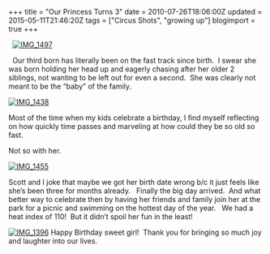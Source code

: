 +++
title = "Our Princess Turns 3"
date = 2010-07-26T18:06:00Z
updated = 2015-05-11T21:46:20Z
tags = ["Circus Shots", "growing up"]
blogimport = true 
+++

&#160; [![IMG_1497](https://latc.s3.amazonaws.com/wp-content/uploads/2010/07/IMG_1497.jpg "IMG_1497")](https://latc.s3.amazonaws.com/wp-content/uploads/2010/07/IMG_1497.jpg)  

&#160; Our third born has literally been on the fast track since birth.&#160; I swear she was born holding her head up and eagerly chasing after her older 2 siblings, not wanting to be left out for even a second.&#160; She was clearly not meant to be the “baby” of the family.

[![IMG_1438](https://latc.s3.amazonaws.com/wp-content/uploads/2010/07/IMG_1438.jpg "IMG_1438")](https://latc.s3.amazonaws.com/wp-content/uploads/2010/07/IMG_1438.jpg)

Most of the time when my kids celebrate a birthday, I find myself reflecting on how quickly time passes and marveling at how could they be so old so fast.&#160; 

Not so with her.

[![IMG_1455](https://latc.s3.amazonaws.com/wp-content/uploads/2010/07/IMG_1455.jpg "IMG_1455")](https://latc.s3.amazonaws.com/wp-content/uploads/2010/07/IMG_1455.jpg)

Scott and I joke that maybe we got her birth date wrong b/c it just feels like she’s been three for months already.&#160;&#160; Finally the big day arrived.&#160; And what better way to celebrate then by having her friends and family join her at the park for a picnic and swimming on the hottest day of the year.&#160;&#160; We had a heat index of 110!&#160; But it didn’t spoil her fun in the least!

[![IMG_1396](https://latc.s3.amazonaws.com/wp-content/uploads/2010/07/IMG_1396.jpg "IMG_1396")](https://latc.s3.amazonaws.com/wp-content/uploads/2010/07/IMG_1396.jpg) Happy Birthday sweet girl!&#160; Thank you for bringing so much joy and laughter into our lives.
